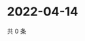 # 2022-04-14

共 0 条

<!-- BEGIN WEIBO -->
<!-- 最后更新时间 Thu Apr 14 2022 21:28:16 GMT+0800 (China Standard Time) -->

<!-- END WEIBO -->
